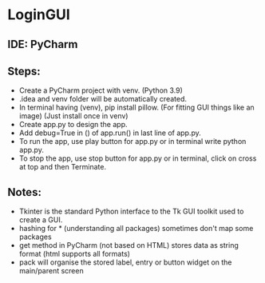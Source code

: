 # LoginGUI
## IDE: PyCharm
## Steps:
* Create a PyCharm project with venv. (Python 3.9)
* .idea and venv folder will be automatically created.
* In terminal having (venv), pip install pillow. (For fitting GUI things like an image) (Just install once in venv)
* Create app.py to design the app.
* Add debug=True in () of app.run() in last line of app.py.
* To run the app, use play button for app.py or in terminal write python app.py.
* To stop the app, use stop button for app.py or in terminal, click on cross at top and then Terminate.
## Notes:
* Tkinter is the standard Python interface to the Tk GUI toolkit used to create a GUI.
* hashing for * (understanding all packages) sometimes don't map some packages
* get method in PyCharm (not based on HTML) stores data as string format (html supports all formats)
* pack will organise the stored label, entry or button widget on the main/parent screen
